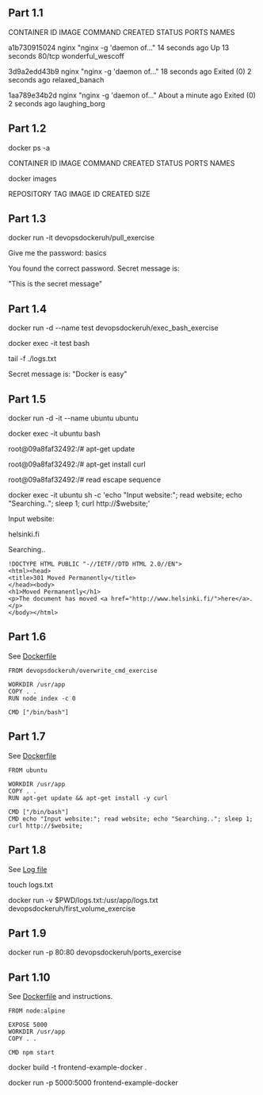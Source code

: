 ## Part 1.1

CONTAINER ID IMAGE COMMAND CREATED STATUS PORTS NAMES

a1b730915024 nginx "nginx -g 'daemon of…" 14 seconds ago Up 13 seconds 80/tcp wonderful_wescoff

3d9a2edd43b9 nginx "nginx -g 'daemon of…" 18 seconds ago Exited (0) 2 seconds ago relaxed_banach

1aa789e34b2d nginx "nginx -g 'daemon of…" About a minute ago Exited (0) 2 seconds ago laughing_borg

## Part 1.2

docker ps -a

CONTAINER ID IMAGE COMMAND CREATED STATUS PORTS NAMES

docker images

REPOSITORY TAG IMAGE ID CREATED SIZE

## Part 1.3

docker run -it devopsdockeruh/pull_exercise

Give me the password: basics

You found the correct password. Secret message is:

"This is the secret message"

## Part 1.4

docker run -d --name test devopsdockeruh/exec_bash_exercise

docker exec -it test bash

tail -f ./logs.txt

Secret message is: "Docker is easy"

## Part 1.5

docker run -d -it --name ubuntu ubuntu

docker exec -it ubuntu bash

root@09a8faf32492:/# apt-get update

root@09a8faf32492:/# apt-get install curl

root@09a8faf32492:/# read escape sequence

docker exec -it ubuntu sh -c 'echo "Input website:"; read website; echo "Searching.."; sleep 1; curl http://$website;'

Input website:

helsinki.fi

Searching..

```
!DOCTYPE HTML PUBLIC "-//IETF//DTD HTML 2.0//EN">
<html><head>
<title>301 Moved Permanently</title>
</head><body>
<h1>Moved Permanently</h1>
<p>The document has moved <a href="http://www.helsinki.fi/">here</a>.</p>
</body></html>
```

## Part 1.6

See [Dockerfile](https://github.com/marttivesalainen/devops-with-docker/tree/master/Part1/1.6)

```
FROM devopsdockeruh/overwrite_cmd_exercise

WORKDIR /usr/app
COPY . .
RUN node index -c 0

CMD ["/bin/bash"]
```

## Part 1.7

See [Dockerfile](https://github.com/marttivesalainen/devops-with-docker/tree/master/Part1/1.7)

```
FROM ubuntu

WORKDIR /usr/app
COPY . .
RUN apt-get update && apt-get install -y curl

CMD ["/bin/bash"]
CMD echo "Input website:"; read website; echo "Searching.."; sleep 1; curl http://$website;
```

## Part 1.8

See [Log file](https://github.com/marttivesalainen/devops-with-docker/tree/master/Part1/1.8)

touch logs.txt

docker run -v \$PWD/logs.txt:/usr/app/logs.txt devopsdockeruh/first_volume_exercise

## Part 1.9

docker run -p 80:80 devopsdockeruh/ports_exercise

## Part 1.10

See [Dockerfile](https://github.com/marttivesalainen/devops-with-docker/tree/master/Part1/1.10) and instructions.

```
FROM node:alpine

EXPOSE 5000
WORKDIR /usr/app
COPY . .

CMD npm start
```

docker build -t frontend-example-docker .

docker run -p 5000:5000 frontend-example-docker
